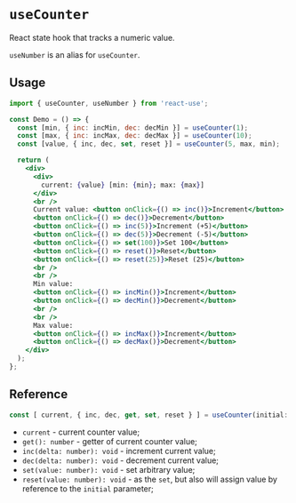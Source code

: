 # `useCounter`

React state hook that tracks a numeric value.

`useNumber` is an alias for `useCounter`.

## Usage

```jsx
import { useCounter, useNumber } from 'react-use';

const Demo = () => {
  const [min, { inc: incMin, dec: decMin }] = useCounter(1);
  const [max, { inc: incMax, dec: decMax }] = useCounter(10);
  const [value, { inc, dec, set, reset }] = useCounter(5, max, min);

  return (
    <div>
      <div>
        current: {value} [min: {min}; max: {max}]
      </div>
      <br />
      Current value: <button onClick={() => inc()}>Increment</button>
      <button onClick={() => dec()}>Decrement</button>
      <button onClick={() => inc(5)}>Increment (+5)</button>
      <button onClick={() => dec(5)}>Decrement (-5)</button>
      <button onClick={() => set(100)}>Set 100</button>
      <button onClick={() => reset()}>Reset</button>
      <button onClick={() => reset(25)}>Reset (25)</button>
      <br />
      <br />
      Min value:
      <button onClick={() => incMin()}>Increment</button>
      <button onClick={() => decMin()}>Decrement</button>
      <br />
      <br />
      Max value:
      <button onClick={() => incMax()}>Increment</button>
      <button onClick={() => decMax()}>Decrement</button>
    </div>
  );
};
```

## Reference

<!-- eslint-skip -->

```ts
const [ current, { inc, dec, get, set, reset } ] = useCounter(initial: number, max: number | null = null, min: number | null = null);
```

- `current` - current counter value;
- `get(): number` - getter of current counter value;
- `inc(delta: number): void` - increment current value;
- `dec(delta: number): void` - decrement current value;
- `set(value: number): void` - set arbitrary value;
- `reset(value: number): void` - as the `set`, but also will assign value by reference to the `initial` parameter;
